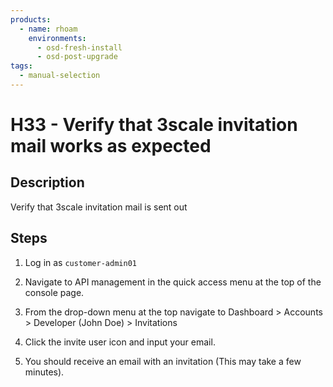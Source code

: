 ```yaml
---
products:
  - name: rhoam
    environments:
      - osd-fresh-install
      - osd-post-upgrade
tags:
  - manual-selection
---
```


# H33 - Verify that 3scale invitation mail works as expected

## Description

Verify that 3scale invitation mail is sent out

## Steps

1. Log in as `customer-admin01`

2. Navigate to API management in the quick access menu at the top of the console page.

3. From the drop-down menu at the top navigate to Dashboard > Accounts > Developer (John Doe) > Invitations

4. Click the invite user icon and input your email.

5. You should receive an email with an invitation (This may take a few minutes).
